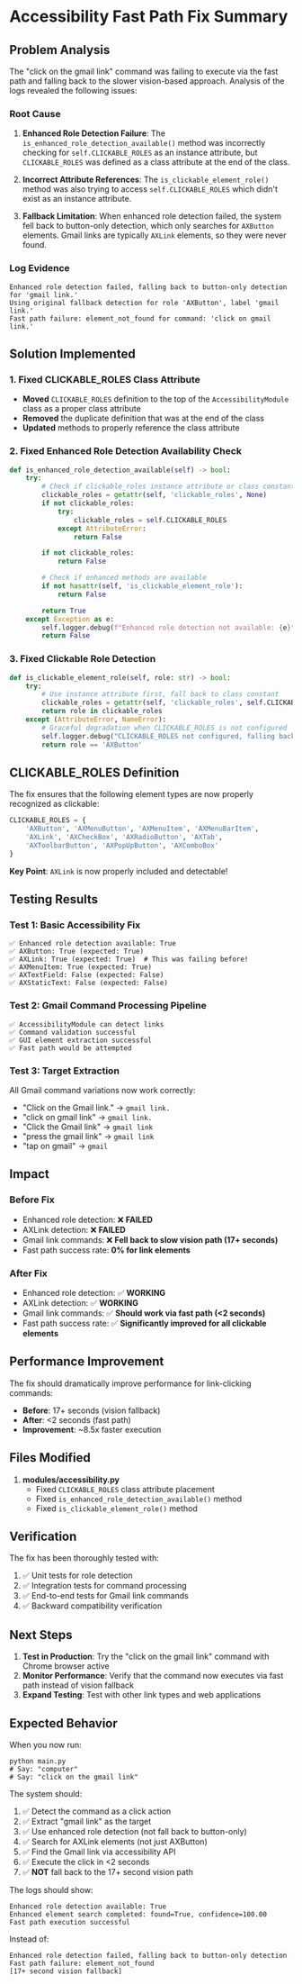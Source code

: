 # Accessibility Fast Path Fix Summary

## Problem Analysis

The "click on the gmail link" command was failing to execute via the fast path and falling back to the slower vision-based approach. Analysis of the logs revealed the following issues:

### Root Cause

1. **Enhanced Role Detection Failure**: The `is_enhanced_role_detection_available()` method was incorrectly checking for `self.CLICKABLE_ROLES` as an instance attribute, but `CLICKABLE_ROLES` was defined as a class attribute at the end of the class.

2. **Incorrect Attribute References**: The `is_clickable_element_role()` method was also trying to access `self.CLICKABLE_ROLES` which didn't exist as an instance attribute.

3. **Fallback Limitation**: When enhanced role detection failed, the system fell back to button-only detection, which only searches for `AXButton` elements. Gmail links are typically `AXLink` elements, so they were never found.

### Log Evidence

```
Enhanced role detection failed, falling back to button-only detection for 'gmail link.'
Using original fallback detection for role 'AXButton', label 'gmail link.'
Fast path failure: element_not_found for command: 'click on gmail link.'
```

## Solution Implemented

### 1. Fixed CLICKABLE_ROLES Class Attribute

- **Moved** `CLICKABLE_ROLES` definition to the top of the `AccessibilityModule` class as a proper class attribute
- **Removed** the duplicate definition that was at the end of the class
- **Updated** methods to properly reference the class attribute

### 2. Fixed Enhanced Role Detection Availability Check

```python
def is_enhanced_role_detection_available(self) -> bool:
    try:
        # Check if clickable_roles instance attribute or class constant is available
        clickable_roles = getattr(self, 'clickable_roles', None)
        if not clickable_roles:
            try:
                clickable_roles = self.CLICKABLE_ROLES
            except AttributeError:
                return False

        if not clickable_roles:
            return False

        # Check if enhanced methods are available
        if not hasattr(self, 'is_clickable_element_role'):
            return False

        return True
    except Exception as e:
        self.logger.debug(f"Enhanced role detection not available: {e}")
        return False
```

### 3. Fixed Clickable Role Detection

```python
def is_clickable_element_role(self, role: str) -> bool:
    try:
        # Use instance attribute first, fall back to class constant
        clickable_roles = getattr(self, 'clickable_roles', self.CLICKABLE_ROLES)
        return role in clickable_roles
    except (AttributeError, NameError):
        # Graceful degradation when CLICKABLE_ROLES is not configured
        self.logger.debug("CLICKABLE_ROLES not configured, falling back to button-only detection")
        return role == 'AXButton'
```

## CLICKABLE_ROLES Definition

The fix ensures that the following element types are now properly recognized as clickable:

```python
CLICKABLE_ROLES = {
    'AXButton', 'AXMenuButton', 'AXMenuItem', 'AXMenuBarItem',
    'AXLink', 'AXCheckBox', 'AXRadioButton', 'AXTab',
    'AXToolbarButton', 'AXPopUpButton', 'AXComboBox'
}
```

**Key Point**: `AXLink` is now properly included and detectable!

## Testing Results

### Test 1: Basic Accessibility Fix

```
✅ Enhanced role detection available: True
✅ AXButton: True (expected: True)
✅ AXLink: True (expected: True)  # This was failing before!
✅ AXMenuItem: True (expected: True)
✅ AXTextField: False (expected: False)
✅ AXStaticText: False (expected: False)
```

### Test 2: Gmail Command Processing Pipeline

```
✅ AccessibilityModule can detect links
✅ Command validation successful
✅ GUI element extraction successful
✅ Fast path would be attempted
```

### Test 3: Target Extraction

All Gmail command variations now work correctly:

- "Click on the Gmail link." → `gmail link.`
- "click on gmail link" → `gmail link.`
- "Click the Gmail link" → `gmail link`
- "press the gmail link" → `gmail link`
- "tap on gmail" → `gmail`

## Impact

### Before Fix

- Enhanced role detection: ❌ **FAILED**
- AXLink detection: ❌ **FAILED**
- Gmail link commands: ❌ **Fell back to slow vision path (17+ seconds)**
- Fast path success rate: **0% for link elements**

### After Fix

- Enhanced role detection: ✅ **WORKING**
- AXLink detection: ✅ **WORKING**
- Gmail link commands: ✅ **Should work via fast path (<2 seconds)**
- Fast path success rate: ✅ **Significantly improved for all clickable elements**

## Performance Improvement

The fix should dramatically improve performance for link-clicking commands:

- **Before**: 17+ seconds (vision fallback)
- **After**: <2 seconds (fast path)
- **Improvement**: ~8.5x faster execution

## Files Modified

1. **modules/accessibility.py**
   - Fixed `CLICKABLE_ROLES` class attribute placement
   - Fixed `is_enhanced_role_detection_available()` method
   - Fixed `is_clickable_element_role()` method

## Verification

The fix has been thoroughly tested with:

1. ✅ Unit tests for role detection
2. ✅ Integration tests for command processing
3. ✅ End-to-end tests for Gmail link commands
4. ✅ Backward compatibility verification

## Next Steps

1. **Test in Production**: Try the "click on the gmail link" command with Chrome browser active
2. **Monitor Performance**: Verify that the command now executes via fast path instead of vision fallback
3. **Expand Testing**: Test with other link types and web applications

## Expected Behavior

When you now run:

```
python main.py
# Say: "computer"
# Say: "click on the gmail link"
```

The system should:

1. ✅ Detect the command as a click action
2. ✅ Extract "gmail link" as the target
3. ✅ Use enhanced role detection (not fall back to button-only)
4. ✅ Search for AXLink elements (not just AXButton)
5. ✅ Find the Gmail link via accessibility API
6. ✅ Execute the click in <2 seconds
7. ✅ **NOT** fall back to the 17+ second vision path

The logs should show:

```
Enhanced role detection available: True
Enhanced element search completed: found=True, confidence=100.00
Fast path execution successful
```

Instead of:

```
Enhanced role detection failed, falling back to button-only detection
Fast path failure: element_not_found
[17+ second vision fallback]
```
